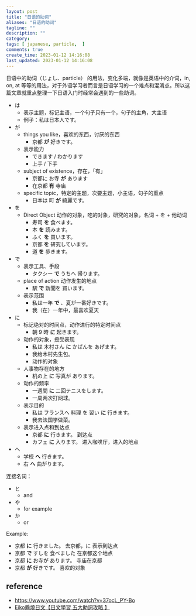```yaml
---
layout: post
title: "日语的助词"
aliases: "日语的助词"
tagline: ""
description: ""
category:
tags: [ japanese, particle,  ]
comments: true
create_time: 2023-01-12 14:16:08
last_updated: 2023-01-12 14:16:08
---
```


日语中的助词（じょし、particle） 的用法，变化多端，就像是英语中的介词，in, on, at 等等的用法，对于外语学习者而言是日语学习的一个难点和混淆点。所以这篇文章就重点整理一下日语入门时经常会遇到的一些助词。

- は
    - 表示主题，标记主语，一个句子只有一个，句子的主角，大主语
    - 例子：私は日本人です。
- が
    - things you like，喜欢的东西，讨厌的东西
        - 京都 **が** 好きです。
    - 表示能力
        - できます / わかります
        - 上手 / 下手
    - subject of existence，存在，「有」
        - 京都に お寺 **が** あります
        - 在京都 **有** 寺庙
    - specific topic，特定的主题，次要主题，小主语，句子的重点
        - 日本は 町 **が** 綺麗です。
- を
    - Direct Object 动作的对象，吃的对象，研究的对象，名词 + を + 他动词
        - 寿司 **を** 食べます。
        - 本 **を** 読みます。
        - ふく **を** 買います。
        - 京都 **を** 研究しています。
        - 道 **を** 歩きます。
- で
    - 表示工具、手段
        - タクシー **で** うちへ 帰ります。
    - place of action 动作发生的地点
        - 駅 **で** 新聞を 買います。
    - 表示范围
        - 私は一年 **で** 、夏が一番好きです。
        - 我（在）一年中，最喜欢夏天
- に
    - 标记绝对的时间点，动作进行的特定时间点
        - 朝 9 時 **に** 起きます。
    - 动作的对象，授受表现
        - 私は 木村さん **に** かばんを あげます。
        - 我给木村先生包。
        - 动作的对象
    - 人事物存在的地方
        - 机の上 **に** 写真が あります。
    - 动作的频率
        - 一週間 **に** 二回テニスをします。
        - 一周两次打网球。
    - 表示目的
        - 私は フランスへ 料理 を 習い **に** 行きます。
        - 我去法国学做菜。
    - 表示进入点和到达点
        - 京都 **に** 行きます。 到达点
        - カフェ **に** 入ります。 进入咖啡厅，进入的地点
- へ
    - 学校 **へ** 行きます。
    - 右 **へ** 曲がります。

连接名词：

- と
    - and
- や
    - for example
- か
    - or

Example:

- 京都 **に** 行きました。 去京都，に 表示到达点
- 京都 **で** すしを 食べました 在京都这个地点
- 京都 **に** お寺が あります。 寺庙在京都
- 京都 **が** 好きです。 喜欢的对象

## reference

- <https://www.youtube.com/watch?v=37ocL_PY-Bo>
- [Eiko醬燒日文【日文學習 五大助詞攻略 】](https://www.youtube.com/watch?v=FYu3sYGwLkQ)
